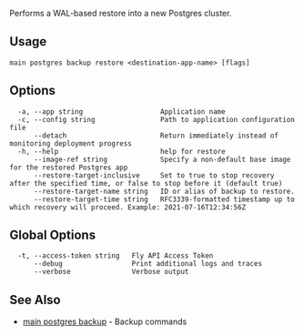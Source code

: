 Performs a WAL-based restore into a new Postgres cluster.


## Usage
~~~
main postgres backup restore <destination-app-name> [flags]
~~~

## Options

~~~
  -a, --app string                   Application name
  -c, --config string                Path to application configuration file
      --detach                       Return immediately instead of monitoring deployment progress
  -h, --help                         help for restore
      --image-ref string             Specify a non-default base image for the restored Postgres app
      --restore-target-inclusive     Set to true to stop recovery after the specified time, or false to stop before it (default true)
      --restore-target-name string   ID or alias of backup to restore.
      --restore-target-time string   RFC3339-formatted timestamp up to which recovery will proceed. Example: 2021-07-16T12:34:56Z
~~~

## Global Options

~~~
  -t, --access-token string   Fly API Access Token
      --debug                 Print additional logs and traces
      --verbose               Verbose output
~~~

## See Also

* [main postgres backup](/docs/flyctl/main-postgres-backup/)	 - Backup commands

